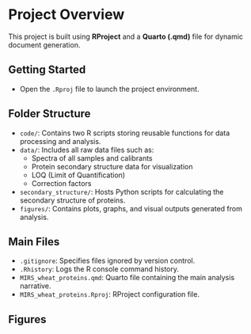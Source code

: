 # Project Overview

This project is built using **RProject** and a **Quarto (.qmd)** file for dynamic document generation.

## Getting Started

- Open the `.Rproj` file to launch the project environment.

## Folder Structure

- `code/`: Contains two R scripts storing reusable functions for data processing and analysis.
- `data/`: Includes all raw data files such as:
  - Spectra of all samples and calibrants
  - Protein secondary structure data for visualization
  - LOQ (Limit of Quantification)
  - Correction factors
- `secondary_structure/`: Hosts Python scripts for calculating the secondary structure of proteins.
- `figures/`: Contains plots, graphs, and visual outputs generated from analysis.

## Main Files

- `.gitignore`: Specifies files ignored by version control.
- `.Rhistory`: Logs the R console command history.
- `MIRS_wheat_proteins.qmd`: Quarto file containing the main analysis narrative.
- `MIRS_wheat_proteins.Rproj`: RProject configuration file.

## Figures


